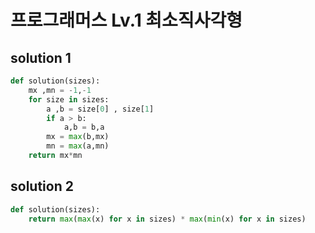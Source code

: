 # 프로그래머스 Lv.1 최소직사각형

## solution 1

```python
def solution(sizes):
    mx ,mn = -1,-1
    for size in sizes:
        a ,b = size[0] , size[1]
        if a > b:
            a,b = b,a
        mx = max(b,mx)
        mn = max(a,mn)
    return mx*mn
```

## solution 2

```python
def solution(sizes):
    return max(max(x) for x in sizes) * max(min(x) for x in sizes)
```